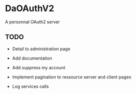 # DaOAuthV2

A personnal OAuth2 server

## TODO

- Detail to administration page
- Add documentation
- Add suppress my account
- Implement pagination to ressource server and client pages

- Log services calls

